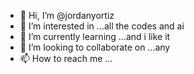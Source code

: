 - 👋 Hi, I’m @jordanyortiz
- 👀 I’m interested in ...all the codes and ai
- 🌱 I’m currently learning ...and i like it
- 💞️ I’m looking to collaborate on ...any
- 📫 How to reach me ...

<!---
jordanyortiz/jordanyortiz is a ✨ special ✨ repository because its `README.md` (this file) appears on your GitHub profile.
You can click the Preview link to take a look at your changes.
--->
